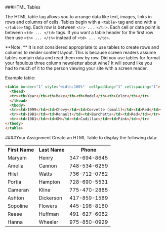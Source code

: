 <!--djw:done-->
###HTML Tables

The HTML table tag allows you to arrange data like text, images, links in rows and columns of cells. Tables begin with a ```<table>``` tag and end with a ```</table>``` tag. Each row is between ```<tr> ... </tr>```. Each cell or data point is between ```<td> ... </td>``` tags. If you want a table header for the first row then use ```<th> ... </th>``` instead of ```<td> ... </td>```.

**Note: ** It is not considered appropriate to use tables to create rows and columns to render content layout. This is because screen readers assume tables contain data and read them row by row. Did you use tables for format your fabulous three column newsletter about wine? It will sound like you had to much of it to the person viewing your site with a screen reader. 

Example table:
```html
<table border="1" style="width:100%"  cellpadding="1" cellspacing="1">
  <thead>
  <tr><th>Year</th><th>Make</th><th>Model</th><th>Color</th></tr>
  </thead>
  <tbody>
  <tr><td>1999</td><td>Chevy</td><td>Corvette (small)</td><td>Red</td></tr> 
  <tr><td>1981</td><td>Renault</td><td>Barchetta</td><td>Red</td></tr> 
  <tr><td>1981</td><td>GM</td><td>Cadillac</td><td>Pink</td></tr> 
</tbody>
</table>
```



####Your Assignment
Create an HTML Table to display the following data:

<table cellpadding="1" cellspacing="1">
<tr>
	<th>First Name</th>
	<th>Last Name</th>
	<th>Phone</th>
</tr>
<tr>
	<td>Maryam</td>
	<td>Henry</td>
	<td>347-694-8645</td>
</tr>
<tr>
	<td>Amelia</td>
	<td>Cannon</td>
	<td>748-534-6259</td>
</tr>
<tr>
	<td>Hilel</td>
	<td>Watts</td>
	<td>736-712-0782</td>
</tr>
<tr>
	<td>Portia</td>
	<td>Hampton</td>
	<td>728-690-5531</td>
</tr>
<tr>
	<td>Cameran</td>
	<td>Kline</td>
	<td>775-470-2885</td>
</tr>
<tr>
	<td>Ashton</td>
	<td>Dickerson</td>
	<td>417-859-1589</td>
</tr>
<tr>
	<td>Sopoline</td>
	<td>Flowers</td>
	<td>445-198-8160</td>
</tr>
<tr>
	<td>Reese</td>
	<td>Huffman</td>
	<td>491-627-6062</td>
</tr>
<tr>
	<td>Hanna</td>
	<td>Wheeler</td>
	<td>975-850-0929</td>
</tr>
</table>
